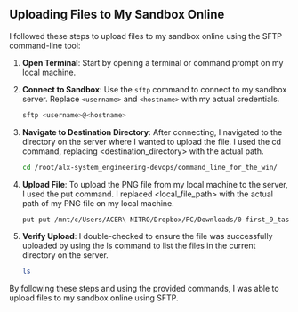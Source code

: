 ## Uploading Files to My Sandbox Online

I followed these steps to upload files to my sandbox online using the SFTP command-line tool:

1. **Open Terminal**: Start by opening a terminal or command prompt on my local machine.

2. **Connect to Sandbox**: Use the `sftp` command to connect to my sandbox server. Replace `<username>` and `<hostname>` with my actual credentials.

   ```bash
   sftp <username>@<hostname>

3. **Navigate to Destination Directory**: After connecting, I navigated to the directory on the server where I wanted to upload the file. I used the cd command, replacing <destination_directory> with the actual path.

   ```bash
   cd /root/alx-system_engineering-devops/command_line_for_the_win/

4. **Upload File**: To upload the PNG file from my local machine to the server, I used the put command. I replaced <local_file_path> with the actual path of my PNG file on my local machine.

   ```bash
   put put /mnt/c/Users/ACER\ NITRO/Dropbox/PC/Downloads/0-first_9_tasks.jpg

5. **Verify Upload**: I double-checked to ensure the file was successfully uploaded by using the ls command to list the files in the current directory on the server.

   ```bash
   ls

By following these steps and using the provided commands, I was able to upload files to my sandbox online using SFTP.
